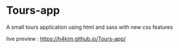 # Tours-app
A small tours application using html and sass with new css features 

live preview : https://h4kim.github.io/Tours-app/
